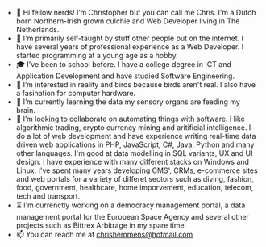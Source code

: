 - 👋 Hi fellow nerds! I’m Christopher but you can call me Chris. I'm a Dutch born Northern-Irish grown culchie and Web Developer living in The Netherlands.
- 📑 I'm primarily self-taught by stuff other people put on the internet. I have several years of professional experience as a Web Developer. I started programming at a young age as a hobby.
- 🎓 I've been to school before. I have a college degree in ICT and Application Development and have studied Software Engineering.
- 👀 I’m interested in reality and birds because birds aren't real. I also have a fasination for computer hardware.
- 🌱 I’m currently learning the data my sensory organs are feeding my brain.
- 💞️ I’m looking to collaborate on automating things with software. I like algorithmic trading, crypto currency mining and aritificial intelligence. I do a lot of web development and have experience writing real-time data driven web applications in PHP, JavaScript, C#, Java, Python and many other languages. I'm good at data modelling in SQL variants, UX and UI design. I have experience with many different stacks on Windows and Linux. I've spent many years developing CMS', CRMs, e-commerce sites and web portals for a variety of differet sectors such as diving, fashion, food, government, healthcare, home imporvement, education, telecom, tech and transport.
- ⌛ I'm currenctly working on a democracy management portal, a data management portal for the European Space Agency and several other projects such as Bittrex Arbitrage in my spare time.
- 📫 You can reach me at chrishemmens@hotmail.com
